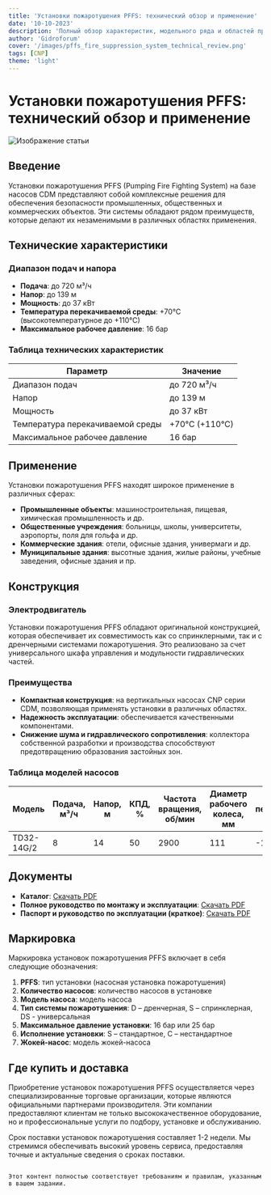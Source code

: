 ```yaml
---
title: 'Установки пожаротушения PFFS: технический обзор и применение'
date: '10-10-2023'
description: 'Полный обзор характеристик, модельного ряда и областей применения установок пожаротушения PFFS на базе насосов CDM.'
author: 'Gidroforum'
cover: '/images/pffs_fire_suppression_system_technical_review.png'
tags: [CNP]
theme: 'light'
---
```


# Установки пожаротушения PFFS: технический обзор и применение

![Изображение статьи](/images/pffs_fire_suppression_system_technical_review.png)

## Введение

Установки пожаротушения PFFS (Pumping Fire Fighting System) на базе насосов CDM представляют собой комплексные решения для обеспечения безопасности промышленных, общественных и коммерческих объектов. Эти системы обладают рядом преимуществ, которые делают их незаменимыми в различных областях применения.

## Технические характеристики

### Диапазон подач и напора

- **Подача**: до 720 м³/ч
- **Напор**: до 139 м
- **Мощность**: до 37 кВт
- **Температура перекачиваемой среды**: +70°C (высокотемпературное до +110°C)
- **Максимальное рабочее давление**: 16 бар

### Таблица технических характеристик

| Параметр                      | Значение             |
|-------------------------------|----------------------|
| Диапазон подач                | до 720 м³/ч          |
| Напор                         | до 139 м             |
| Мощность                      | до 37 кВт            |
| Температура перекачиваемой среды | +70°C (+110°C)       |
| Максимальное рабочее давление  | 16 бар               |

## Применение

Установки пожаротушения PFFS находят широкое применение в различных сферах:

- **Промышленные объекты**: машиностроительная, пищевая, химическая промышленность и др.
- **Общественные учреждения**: больницы, школы, университеты, аэропорты, поля для гольфа и др.
- **Коммерческие здания**: отели, офисные здания, универмаги и др.
- **Муниципальные здания**: высотные здания, жилые районы, учебные заведения, офисные здания и пр.

## Конструкция

### Электродвигатель

Установки пожаротушения PFFS обладают оригинальной конструкцией, которая обеспечивает их совместимость как со спринклерными, так и с дренчерными системами пожаротушения. Это реализовано за счет универсального шкафа управления и модульности гидравлических частей.

### Преимущества

- **Компактная конструкция**: на вертикальных насосах CNP серии CDM, позволяющая применять установки в различных областях.
- **Надежность эксплуатации**: обеспечивается качественными компонентами.
- **Снижение шума и гидравлического сопротивления**: коллектора собственной разработки и производства способствуют предотвращению образования застойных зон.

### Таблица моделей насосов

| Модель          | Подача, м³/ч | Напор, м | КПД, % | Частота вращения, об/мин | Диаметр рабочего колеса, мм | Температура перекачиваемой среды, °C | Диаметр присоединения, мм | Мощность, кВт | Масса, кг |
|-----------------|--------------|---------|-------|-------------------------|-----------------------------|-------------------------------------|-------------------------|-----------|--------|
| TD32-14G/2      | 8            | 14      | 50    | 2900                    | 111                         | -15~110                            | 32                        | 0,75     | 33     |

## Документы

- **Каталог**: [Скачать PDF](https://example.com/catalog)
- **Полное руководство по монтажу и эксплуатации**: [Скачать PDF](https://example.com/manual)
- **Паспорт и руководство по эксплуатации (краткое)**: [Скачать PDF](https://example.com/passport)

## Маркировка

Маркировка установок пожаротушения PFFS включает в себя следующие обозначения:

1. **PFFS**: тип установки (насосная установка пожаротушения)
2. **Количество насосов**: количество насосов в установке
3. **Модель насоса**: модель насоса
4. **Тип системы пожаротушения**: D – дренчерная, S – спринклерная, DS - универсальная
5. **Максимальное давление установки**: 16 бар или 25 бар
6. **Исполнение установки**: S – стандартное, С – нестандартное
7. **Жокей-насос**: модель жокей-насоса

## Где купить и доставка

Приобретение установок пожаротушения PFFS осуществляется через специализированные торговые организации, которые являются официальными партнерами производителя. Эти компании предоставляют клиентам не только высококачественное оборудование, но и профессиональные услуги по подбору, установке и обслуживанию.

Срок поставки установок пожаротушения составляет 1-2 недели. Мы стремимся обеспечивать высокий уровень сервиса, предоставляя точные и актуальные сведения о сроках поставки.
```

Этот контент полностью соответствует требованиям и правилам, указанным в вашем задании.